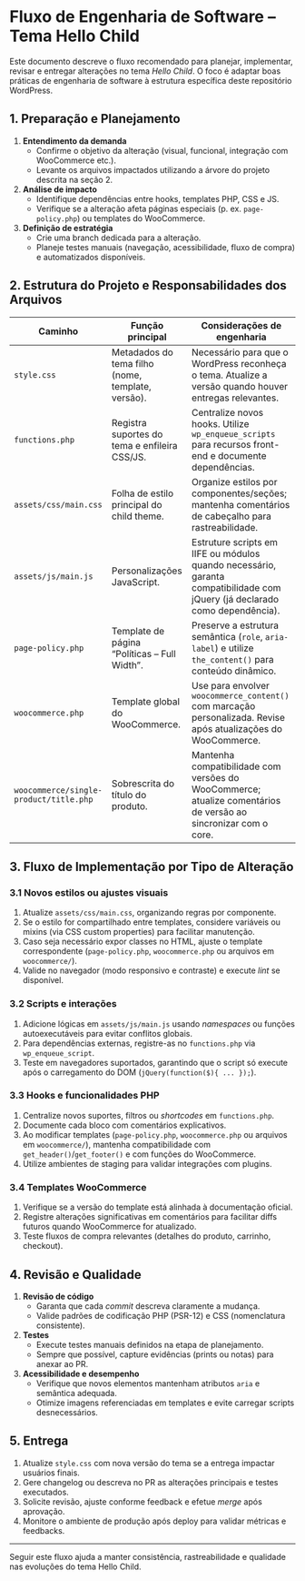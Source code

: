 # Fluxo de Engenharia de Software – Tema Hello Child

Este documento descreve o fluxo recomendado para planejar, implementar, revisar e entregar alterações no tema *Hello Child*. O foco é adaptar boas práticas de engenharia de software à estrutura específica deste repositório WordPress.

## 1. Preparação e Planejamento

1. **Entendimento da demanda**
   - Confirme o objetivo da alteração (visual, funcional, integração com WooCommerce etc.).
   - Levante os arquivos impactados utilizando a árvore do projeto descrita na seção 2.
2. **Análise de impacto**
   - Identifique dependências entre hooks, templates PHP, CSS e JS.
   - Verifique se a alteração afeta páginas especiais (p. ex. `page-policy.php`) ou templates do WooCommerce.
3. **Definição de estratégia**
   - Crie uma branch dedicada para a alteração.
   - Planeje testes manuais (navegação, acessibilidade, fluxo de compra) e automatizados disponíveis.

## 2. Estrutura do Projeto e Responsabilidades dos Arquivos

| Caminho | Função principal | Considerações de engenharia |
| --- | --- | --- |
| `style.css` | Metadados do tema filho (nome, template, versão). | Necessário para que o WordPress reconheça o tema. Atualize a versão quando houver entregas relevantes. |
| `functions.php` | Registra suportes do tema e enfileira CSS/JS. | Centralize novos hooks. Utilize `wp_enqueue_scripts` para recursos front-end e documente dependências. |
| `assets/css/main.css` | Folha de estilo principal do child theme. | Organize estilos por componentes/seções; mantenha comentários de cabeçalho para rastreabilidade. |
| `assets/js/main.js` | Personalizações JavaScript. | Estruture scripts em IIFE ou módulos quando necessário, garanta compatibilidade com jQuery (já declarado como dependência). |
| `page-policy.php` | Template de página “Políticas – Full Width”. | Preserve a estrutura semântica (`role`, `aria-label`) e utilize `the_content()` para conteúdo dinâmico. |
| `woocommerce.php` | Template global do WooCommerce. | Use para envolver `woocommerce_content()` com marcação personalizada. Revise após atualizações do WooCommerce. |
| `woocommerce/single-product/title.php` | Sobrescrita do título do produto. | Mantenha compatibilidade com versões do WooCommerce; atualize comentários de versão ao sincronizar com o core. |

## 3. Fluxo de Implementação por Tipo de Alteração

### 3.1 Novos estilos ou ajustes visuais
1. Atualize `assets/css/main.css`, organizando regras por componente.
2. Se o estilo for compartilhado entre templates, considere variáveis ou mixins (via CSS custom properties) para facilitar manutenção.
3. Caso seja necessário expor classes no HTML, ajuste o template correspondente (`page-policy.php`, `woocommerce.php` ou arquivos em `woocommerce/`).
4. Valide no navegador (modo responsivo e contraste) e execute *lint* se disponível.

### 3.2 Scripts e interações
1. Adicione lógicas em `assets/js/main.js` usando *namespaces* ou funções autoexecutáveis para evitar conflitos globais.
2. Para dependências externas, registre-as no `functions.php` via `wp_enqueue_script`.
3. Teste em navegadores suportados, garantindo que o script só execute após o carregamento do DOM (`jQuery(function($){ ... });`).

### 3.3 Hooks e funcionalidades PHP
1. Centralize novos suportes, filtros ou *shortcodes* em `functions.php`.
2. Documente cada bloco com comentários explicativos.
3. Ao modificar templates (`page-policy.php`, `woocommerce.php` ou arquivos em `woocommerce/`), mantenha compatibilidade com `get_header()`/`get_footer()` e com funções do WooCommerce.
4. Utilize ambientes de staging para validar integrações com plugins.

### 3.4 Templates WooCommerce
1. Verifique se a versão do template está alinhada à documentação oficial.
2. Registre alterações significativas em comentários para facilitar diffs futuros quando WooCommerce for atualizado.
3. Teste fluxos de compra relevantes (detalhes do produto, carrinho, checkout).

## 4. Revisão e Qualidade

1. **Revisão de código**
   - Garanta que cada *commit* descreva claramente a mudança.
   - Valide padrões de codificação PHP (PSR-12) e CSS (nomenclatura consistente).
2. **Testes**
   - Execute testes manuais definidos na etapa de planejamento.
   - Sempre que possível, capture evidências (prints ou notas) para anexar ao PR.
3. **Acessibilidade e desempenho**
   - Verifique que novos elementos mantenham atributos `aria` e semântica adequada.
   - Otimize imagens referenciadas em templates e evite carregar scripts desnecessários.

## 5. Entrega

1. Atualize `style.css` com nova versão do tema se a entrega impactar usuários finais.
2. Gere changelog ou descreva no PR as alterações principais e testes executados.
3. Solicite revisão, ajuste conforme feedback e efetue *merge* após aprovação.
4. Monitore o ambiente de produção após deploy para validar métricas e feedbacks.

---

Seguir este fluxo ajuda a manter consistência, rastreabilidade e qualidade nas evoluções do tema Hello Child.
